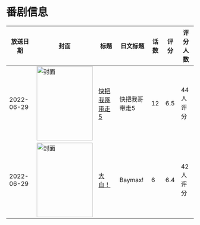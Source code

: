 # 番剧信息

|放送日期|封面|标题|日文标题|话数|评分|评分人数|
|---|---|---|---|---|---|---|
|2022-06-29|<img src="https://lain.bgm.tv/pic/cover/c/73/bc/345805_v0ccT.jpg" alt="封面" style="width:150px;height:200px;object-fit:cover;">|[快把我哥带走5](https://bangumi.tv/subject/345805)|快把我哥带走5|12|6.5|44人评分|
|2022-06-29|<img src="https://lain.bgm.tv/pic/cover/c/0f/79/345596_P2Nn3.jpg" alt="封面" style="width:150px;height:200px;object-fit:cover;">|[大白！](https://bangumi.tv/subject/345596)|Baymax!|6|6.4|42人评分|

